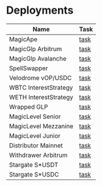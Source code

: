 # Deployments

| Name                  | Task                                                                                                                          |
|-----------------------|-------------------------------------------------------------------------------------------------------------------------------|
| MagicApe              | [task](https://beta.app.gelato.network/task/0x487a71a1c0b3dc84be5bc08831f3b1d88302468837efb4fff1c55d4f73f93014?chainId=1)     |
| MagicGlp Arbitrum     | [task](https://beta.app.gelato.network/task/0x46cdddc42edb01fb462cb22efd2578d22351629689b00434531df2e254665279?chainId=42161) |
| MagicGlp Avalanche    | [task](https://beta.app.gelato.network/task/0x36ee967b80c68152c0af1c69d49ff60f0eb41264f3cebc4dcc8b16843c7038be?chainId=43114) |
| SpellSwapper          | [task](https://beta.app.gelato.network/task/0x697088fd770c2e2bca4510bd57c3a13463457131e58fdfb6b92872662e63eeed?chainId=1)     |
| Velodrome vOP/USDC    | [task](https://beta.app.gelato.network/task/0x6d706c988387748e2a1838780b4c242df3652d320a44f82bcb7a590d7c3ea84d?chainId=10)    |
| WBTC InterestStrategy | [task](https://beta.app.gelato.network/task/0xf1b027e49314800ab1ae0d1685e7153f2de2196db138fa41e594ae9c395155c0?chainId=1)     |
| WETH InterestStrategy | [task](https://beta.app.gelato.network/task/0x25e8ce8d5fd4b0adcb5a2b2663c92600289980efec25e3af438a0c440bd626dd?chainId=1)     |
| Wrapped GLP           | [task](https://beta.app.gelato.network/task/0x7b689ce2ec1c34ad394f39d895a185725945a52d3d6294cda05242c362c043a8?chainId=42161) |
| MagicLevel Senior     | [task](https://beta.app.gelato.network/task/0x8e9a7e8f1ee903682f3b70038416a0a8d5deaa28a6e8d933f9712e804b9e6441?chainId=56) |
| MagicLevel Mezzanine  | [task](https://beta.app.gelato.network/task/0x255dc869c34aa53f8a0d944f458aacf05f37e5ff53eb797d9c8bce1cba399685?chainId=56) |
| MagicLevel Junior     | [task](https://beta.app.gelato.network/task/0x464be4d56d973a9b8597543d750d45da5cd37970456351c76f45cdfe3fe49de4?chainId=56) |
| Distributor Mainnet   | [task](https://beta.app.gelato.network/task/0x89b961b023a535a62e1020775d1c290dfd400cd7084f964b89773dee18396acb?chainId=1) |
| Withdrawer Arbitrum   | [task](https://beta.app.gelato.network/task/0x4db2dd79637c5942307ebce48b85fa921c9229d3627d8790c1ed4d0052cfb4d2?chainId=42161) |
| Stargate S*USDT       | [task](https://beta.app.gelato.network/task/0x4fad8f10aa51dd684632c670435b19be5ca018387f011fe16b8a43d7ea365b32?chainId=1) |
| Stargate S*USDC       | [task](https://beta.app.gelato.network/task/0x87476e7d44999d633d755200604c8136d57b2e74569610e8592470e64224ccc4?chainId=1) |